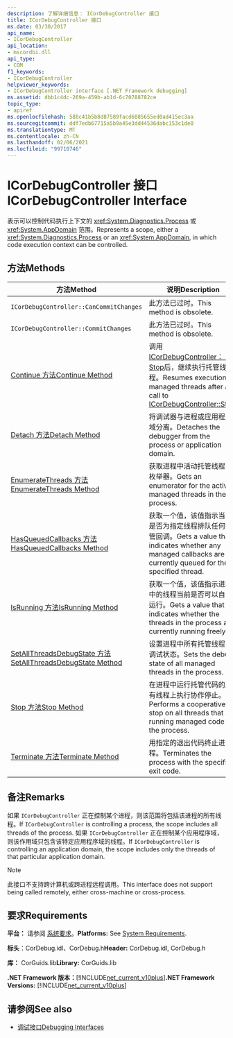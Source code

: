 ```yaml
---
description: 了解详细信息： ICorDebugController 接口
title: ICorDebugController 接口
ms.date: 03/30/2017
api_name:
- ICorDebugController
api_location:
- mscordbi.dll
api_type:
- COM
f1_keywords:
- ICorDebugController
helpviewer_keywords:
- ICorDebugController interface [.NET Framework debugging]
ms.assetid: dbb1c4dc-269a-459b-ab1d-6c70788782ce
topic_type:
- apiref
ms.openlocfilehash: 588c41b5b8d87589facd6085655ed0ad415ec3aa
ms.sourcegitcommit: ddf7edb67715a5b9a45e3dd44536dabc153c1de0
ms.translationtype: MT
ms.contentlocale: zh-CN
ms.lasthandoff: 02/06/2021
ms.locfileid: "99710746"
---
```

# <a name="icordebugcontroller-interface"></a><span data-ttu-id="0d8f1-103">ICorDebugController 接口</span><span class="sxs-lookup"><span data-stu-id="0d8f1-103">ICorDebugController Interface</span></span>

<span data-ttu-id="0d8f1-104">表示可以控制代码执行上下文的 <xref:System.Diagnostics.Process> 或 <xref:System.AppDomain> 范围。</span><span class="sxs-lookup"><span data-stu-id="0d8f1-104">Represents a scope, either a <xref:System.Diagnostics.Process> or an <xref:System.AppDomain>, in which code execution context can be controlled.</span></span>  
  
## <a name="methods"></a><span data-ttu-id="0d8f1-105">方法</span><span class="sxs-lookup"><span data-stu-id="0d8f1-105">Methods</span></span>  
  
|<span data-ttu-id="0d8f1-106">方法</span><span class="sxs-lookup"><span data-stu-id="0d8f1-106">Method</span></span>|<span data-ttu-id="0d8f1-107">说明</span><span class="sxs-lookup"><span data-stu-id="0d8f1-107">Description</span></span>|  
|------------|-----------------|  
|`ICorDebugController::CanCommitChanges`|<span data-ttu-id="0d8f1-108">此方法已过时。</span><span class="sxs-lookup"><span data-stu-id="0d8f1-108">This method is obsolete.</span></span>|  
|`ICorDebugController::CommitChanges`|<span data-ttu-id="0d8f1-109">此方法已过时。</span><span class="sxs-lookup"><span data-stu-id="0d8f1-109">This method is obsolete.</span></span>|  
|[<span data-ttu-id="0d8f1-110">Continue 方法</span><span class="sxs-lookup"><span data-stu-id="0d8f1-110">Continue Method</span></span>](icordebugcontroller-continue-method.md)|<span data-ttu-id="0d8f1-111">调用 [ICorDebugController：： Stop](icordebugcontroller-stop-method.md)后，继续执行托管线程。</span><span class="sxs-lookup"><span data-stu-id="0d8f1-111">Resumes execution of managed threads after a call to [ICorDebugController::Stop](icordebugcontroller-stop-method.md).</span></span>|  
|[<span data-ttu-id="0d8f1-112">Detach 方法</span><span class="sxs-lookup"><span data-stu-id="0d8f1-112">Detach Method</span></span>](icordebugcontroller-detach-method.md)|<span data-ttu-id="0d8f1-113">将调试器与进程或应用程序域分离。</span><span class="sxs-lookup"><span data-stu-id="0d8f1-113">Detaches the debugger from the process or application domain.</span></span>|  
|[<span data-ttu-id="0d8f1-114">EnumerateThreads 方法</span><span class="sxs-lookup"><span data-stu-id="0d8f1-114">EnumerateThreads Method</span></span>](icordebugcontroller-enumeratethreads-method.md)|<span data-ttu-id="0d8f1-115">获取进程中活动托管线程的枚举器。</span><span class="sxs-lookup"><span data-stu-id="0d8f1-115">Gets an enumerator for the active managed threads in the process.</span></span>|  
|[<span data-ttu-id="0d8f1-116">HasQueuedCallbacks 方法</span><span class="sxs-lookup"><span data-stu-id="0d8f1-116">HasQueuedCallbacks Method</span></span>](icordebugcontroller-hasqueuedcallbacks-method.md)|<span data-ttu-id="0d8f1-117">获取一个值，该值指示当前是否为指定线程排队任何托管回调。</span><span class="sxs-lookup"><span data-stu-id="0d8f1-117">Gets a value that indicates whether any managed callbacks are currently queued for the specified thread.</span></span>|  
|[<span data-ttu-id="0d8f1-118">IsRunning 方法</span><span class="sxs-lookup"><span data-stu-id="0d8f1-118">IsRunning Method</span></span>](icordebugcontroller-isrunning-method.md)|<span data-ttu-id="0d8f1-119">获取一个值，该值指示进程中的线程当前是否可以自由运行。</span><span class="sxs-lookup"><span data-stu-id="0d8f1-119">Gets a value that indicates whether the threads in the process are currently running freely.</span></span>|  
|[<span data-ttu-id="0d8f1-120">SetAllThreadsDebugState 方法</span><span class="sxs-lookup"><span data-stu-id="0d8f1-120">SetAllThreadsDebugState Method</span></span>](icordebugcontroller-setallthreadsdebugstate-method.md)|<span data-ttu-id="0d8f1-121">设置进程中所有托管线程的调试状态。</span><span class="sxs-lookup"><span data-stu-id="0d8f1-121">Sets the debug state of all managed threads in the process.</span></span>|  
|[<span data-ttu-id="0d8f1-122">Stop 方法</span><span class="sxs-lookup"><span data-stu-id="0d8f1-122">Stop Method</span></span>](icordebugcontroller-stop-method.md)|<span data-ttu-id="0d8f1-123">在进程中运行托管代码的所有线程上执行协作停止。</span><span class="sxs-lookup"><span data-stu-id="0d8f1-123">Performs a cooperative stop on all threads that are running managed code in the process.</span></span>|  
|[<span data-ttu-id="0d8f1-124">Terminate 方法</span><span class="sxs-lookup"><span data-stu-id="0d8f1-124">Terminate Method</span></span>](icordebugcontroller-terminate-method.md)|<span data-ttu-id="0d8f1-125">用指定的退出代码终止进程。</span><span class="sxs-lookup"><span data-stu-id="0d8f1-125">Terminates the process with the specified exit code.</span></span>|  
  
## <a name="remarks"></a><span data-ttu-id="0d8f1-126">备注</span><span class="sxs-lookup"><span data-stu-id="0d8f1-126">Remarks</span></span>  

 <span data-ttu-id="0d8f1-127">如果 `ICorDebugController` 正在控制某个进程，则该范围将包括该进程的所有线程。</span><span class="sxs-lookup"><span data-stu-id="0d8f1-127">If `ICorDebugController` is controlling a process, the scope includes all threads of the process.</span></span> <span data-ttu-id="0d8f1-128">如果 `ICorDebugController` 正在控制某个应用程序域，则该作用域只包含该特定应用程序域的线程。</span><span class="sxs-lookup"><span data-stu-id="0d8f1-128">If `ICorDebugController` is controlling an application domain, the scope includes only the threads of that particular application domain.</span></span>  
  
> [!NOTE]
> <span data-ttu-id="0d8f1-129">此接口不支持跨计算机或跨进程远程调用。</span><span class="sxs-lookup"><span data-stu-id="0d8f1-129">This interface does not support being called remotely, either cross-machine or cross-process.</span></span>  
  
## <a name="requirements"></a><span data-ttu-id="0d8f1-130">要求</span><span class="sxs-lookup"><span data-stu-id="0d8f1-130">Requirements</span></span>  

 <span data-ttu-id="0d8f1-131">**平台：** 请参阅 [系统要求](../../get-started/system-requirements.md)。</span><span class="sxs-lookup"><span data-stu-id="0d8f1-131">**Platforms:** See [System Requirements](../../get-started/system-requirements.md).</span></span>  
  
 <span data-ttu-id="0d8f1-132">**标头**：CorDebug.idl、CorDebug.h</span><span class="sxs-lookup"><span data-stu-id="0d8f1-132">**Header:** CorDebug.idl, CorDebug.h</span></span>  
  
 <span data-ttu-id="0d8f1-133">**库：** CorGuids.lib</span><span class="sxs-lookup"><span data-stu-id="0d8f1-133">**Library:** CorGuids.lib</span></span>  
  
 <span data-ttu-id="0d8f1-134">**.NET Framework 版本：**[!INCLUDE[net_current_v10plus](../../../../includes/net-current-v10plus-md.md)]</span><span class="sxs-lookup"><span data-stu-id="0d8f1-134">**.NET Framework Versions:** [!INCLUDE[net_current_v10plus](../../../../includes/net-current-v10plus-md.md)]</span></span>  
  
## <a name="see-also"></a><span data-ttu-id="0d8f1-135">请参阅</span><span class="sxs-lookup"><span data-stu-id="0d8f1-135">See also</span></span>

- [<span data-ttu-id="0d8f1-136">调试接口</span><span class="sxs-lookup"><span data-stu-id="0d8f1-136">Debugging Interfaces</span></span>](debugging-interfaces.md)
